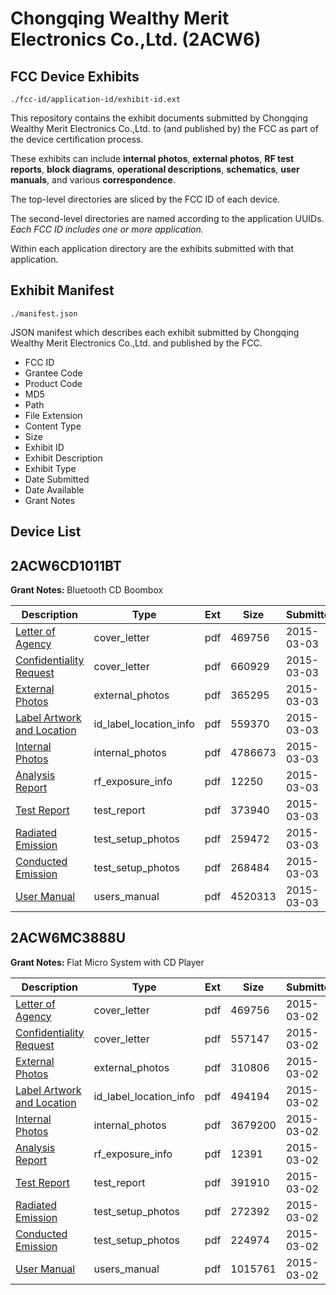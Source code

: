 # Chongqing Wealthy Merit Electronics Co.,Ltd. (2ACW6)
## FCC Device Exhibits

```
./fcc-id/application-id/exhibit-id.ext
```

This repository contains the exhibit documents submitted by Chongqing Wealthy Merit Electronics Co.,Ltd. to (and published by) the FCC as part of the device certification process.

These exhibits can include **internal photos**, **external photos**, **RF test reports**, **block diagrams**, **operational descriptions**, **schematics**, **user manuals**, and various **correspondence**.

The top-level directories are sliced by the FCC ID of each device.

The second-level directories are named according to the application UUIDs. *Each FCC ID includes one or more application.*

Within each application directory are the exhibits submitted with that application. 

## Exhibit Manifest

```
./manifest.json
```

JSON manifest which describes each exhibit submitted by Chongqing Wealthy Merit Electronics Co.,Ltd. and published by the FCC.

- FCC ID
- Grantee Code
- Product Code
- MD5
- Path
- File Extension
- Content Type
- Size
- Exhibit ID
- Exhibit Description
- Exhibit Type
- Date Submitted
- Date Available
- Grant Notes

## Device List
## 2ACW6CD1011BT
**Grant Notes:** Bluetooth CD Boombox

| Description | Type | Ext | Size | Submitted | Available |
| ----------- | ---- | --- | ---- | --------- | --------- |
| [Letter of Agency](2ACW6CD1011BT/ad6065fefd555a80f5be2d397eb38cfb/2544937.pdf) | cover_letter | pdf | 469756 | 2015-03-03 | 2015-03-03 |
| [Confidentiality Request](2ACW6CD1011BT/ad6065fefd555a80f5be2d397eb38cfb/2546564.pdf) | cover_letter | pdf | 660929 | 2015-03-03 | 2015-03-03 |
| [External Photos](2ACW6CD1011BT/ad6065fefd555a80f5be2d397eb38cfb/2546572.pdf) | external_photos | pdf | 365295 | 2015-03-03 | 2015-03-03 |
| [Label Artwork and Location](2ACW6CD1011BT/ad6065fefd555a80f5be2d397eb38cfb/2546573.pdf) | id_label_location_info | pdf | 559370 | 2015-03-03 | 2015-03-03 |
| [Internal Photos](2ACW6CD1011BT/ad6065fefd555a80f5be2d397eb38cfb/2546574.pdf) | internal_photos | pdf | 4786673 | 2015-03-03 | 2015-03-03 |
| [Analysis Report](2ACW6CD1011BT/ad6065fefd555a80f5be2d397eb38cfb/2546575.pdf) | rf_exposure_info | pdf | 12250 | 2015-03-03 | 2015-03-03 |
| [Test Report](2ACW6CD1011BT/ad6065fefd555a80f5be2d397eb38cfb/2546569.pdf) | test_report | pdf | 373940 | 2015-03-03 | 2015-03-03 |
| [Radiated Emission](2ACW6CD1011BT/ad6065fefd555a80f5be2d397eb38cfb/2546570.pdf) | test_setup_photos | pdf | 259472 | 2015-03-03 | 2015-03-03 |
| [Conducted Emission](2ACW6CD1011BT/ad6065fefd555a80f5be2d397eb38cfb/2546571.pdf) | test_setup_photos | pdf | 268484 | 2015-03-03 | 2015-03-03 |
| [User Manual](2ACW6CD1011BT/ad6065fefd555a80f5be2d397eb38cfb/2546565.pdf) | users_manual | pdf | 4520313 | 2015-03-03 | 2015-03-03 |
## 2ACW6MC3888U
**Grant Notes:** Flat Micro System with CD Player

| Description | Type | Ext | Size | Submitted | Available |
| ----------- | ---- | --- | ---- | --------- | --------- |
| [Letter of Agency](2ACW6MC3888U/6059f7bb3d792900db22f9ab761a24ff/2544937.pdf) | cover_letter | pdf | 469756 | 2015-03-02 | 2015-03-02 |
| [Confidentiality Request](2ACW6MC3888U/6059f7bb3d792900db22f9ab761a24ff/2544938.pdf) | cover_letter | pdf | 557147 | 2015-03-02 | 2015-03-02 |
| [External Photos](2ACW6MC3888U/6059f7bb3d792900db22f9ab761a24ff/2544946.pdf) | external_photos | pdf | 310806 | 2015-03-02 | 2015-03-02 |
| [Label Artwork and Location](2ACW6MC3888U/6059f7bb3d792900db22f9ab761a24ff/2544947.pdf) | id_label_location_info | pdf | 494194 | 2015-03-02 | 2015-03-02 |
| [Internal Photos](2ACW6MC3888U/6059f7bb3d792900db22f9ab761a24ff/2544948.pdf) | internal_photos | pdf | 3679200 | 2015-03-02 | 2015-03-02 |
| [Analysis Report](2ACW6MC3888U/6059f7bb3d792900db22f9ab761a24ff/2544949.pdf) | rf_exposure_info | pdf | 12391 | 2015-03-02 | 2015-03-02 |
| [Test Report](2ACW6MC3888U/6059f7bb3d792900db22f9ab761a24ff/2544943.pdf) | test_report | pdf | 391910 | 2015-03-02 | 2015-03-02 |
| [Radiated Emission](2ACW6MC3888U/6059f7bb3d792900db22f9ab761a24ff/2544944.pdf) | test_setup_photos | pdf | 272392 | 2015-03-02 | 2015-03-02 |
| [Conducted Emission](2ACW6MC3888U/6059f7bb3d792900db22f9ab761a24ff/2544945.pdf) | test_setup_photos | pdf | 224974 | 2015-03-02 | 2015-03-02 |
| [User Manual](2ACW6MC3888U/6059f7bb3d792900db22f9ab761a24ff/2544939.pdf) | users_manual | pdf | 1015761 | 2015-03-02 | 2015-03-02 |
